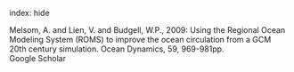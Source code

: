 index: hide

<div class="Citation">

  <div class="Citation-body">
    <div class="Citation-text">Melsom, A. and Lien, V. and Budgell, W.P., 2009: Using the Regional Ocean Modeling System (ROMS) to improve the ocean circulation from a GCM 20th century simulation. <span class="Article-journal">Ocean Dynamics, </span><span class="Article-volume">59, </span>969-981pp.</div>
    <div class="Citation-links">
      <div class="CitationLink" data-href="https://scholar.google.com/scholar?q=Using+the+Regional+Ocean+Modeling+System+%28ROMS%29+to+improve+the+ocean+circulation+from+a+GCM+20th+century+simulation">
        <div class="CitationLink-icon CitationLink-Scholar"></div>
        <div class="CitationLink-text">Google Scholar</div>
      </div>
    </div>
  </div>
</div>


<div class="Citation-copy">

</div>